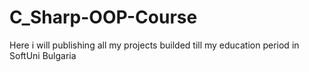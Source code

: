 # C_Sharp-OOP-Course

Here i will publishing all my projects builded till my education period in SoftUni Bulgaria
